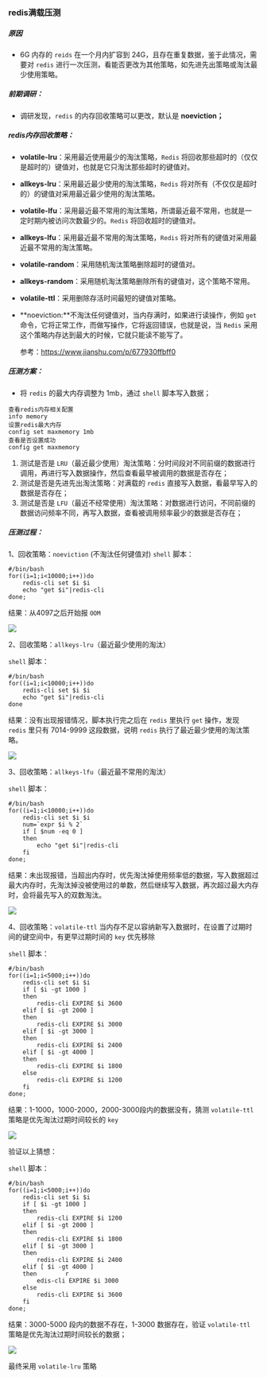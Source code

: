 ### redis满载压测

##### 原因

- 6G 内存的 `reids` 在一个月内扩容到 24G，且存在重复数据，鉴于此情况，需要对 `redis` 进行一次压测，看能否更改为其他策略，如先进先出策略或淘汰最少使用策略。

##### 前期调研：

- 调研发现，`redis` 的内存回收策略可以更改，默认是 **noeviction；**

##### redis内存回收策略：

- **volatile-lru**：采用最近使用最少的淘汰策略，`Redis` 将回收那些超时的（仅仅是超时的）键值对，也就是它只淘汰那些超时的键值对。

- **allkeys-lru**：采用最近最少使用的淘汰策略，`Redis` 将对所有（不仅仅是超时的）的键值对采用最近最少使用的淘汰策略。

- **volatile-lfu**：采用最近最不常用的淘汰策略，所谓最近最不常用，也就是一定时期内被访问次数最少的。`Redis` 将回收超时的键值对。

- **allkeys-lfu**：采用最近最不常用的淘汰策略，`Redis` 将对所有的键值对采用最近最不常用的淘汰策略。

- **volatile-random**：采用随机淘汰策略删除超时的键值对。

- **allkeys-random**：采用随机淘汰策略删除所有的键值对，这个策略不常用。

- **volatile-ttl**：采用删除存活时间最短的键值对策略。

- **noeviction:**不淘汰任何键值对，当内存满时，如果进行读操作，例如 `get` 命令，它将正常工作，而做写操作，它将返回错误，也就是说，当 `Redis` 采用这个策略内存达到最大的时候，它就只能读不能写了。

  参考：https://www.jianshu.com/p/677930ffbff0

##### 压测方案：

- 将 `redis` 的最大内存调整为 1mb，通过 `shell` 脚本写入数据；

```
查看redis内存相关配置 
info memory 
设置redis最大内存 
config set maxmemory 1mb 
查看是否设置成功 
config get maxmemory
```

1. 测试是否是 `LRU`（最近最少使用）淘汰策略：分时间段对不同前缀的数据进行调用，再进行写入数据操作，然后查看最早被调用的数据是否存在；
2. 测试是否是先进先出淘汰策略：对满载的 `redis` 直接写入数据，看最早写入的数据是否存在；
3. 测试是否是 `LFU`（最近不经常使用）淘汰策略：对数据进行访问，不同前缀的数据访问频率不同，再写入数据，查看被调用频率最少的数据是否存在；

##### 压测过程：

1、回收策略：`noeviction` (不淘汰任何键值对)
`shell` 脚本：

```shell
#/bin/bash 
for((i=1;i<10000;i++))do 
	redis-cli set $i $i 
	echo "get $i"|redis-cli 
done;
```

结果：从4097之后开始报 `OOM`

![](https://github.com/No8LaVine/MyCode/blob/master/images/redis1.png)



2、回收策略：`allkeys-lru`（最近最少使用的淘汰）

`shell` 脚本：

```shell
#/bin/bash 
for((i=1;i<10000;i++))do 
	redis-cli set $i $i 
	echo "get $i"|redis-cli 
done
```

结果：没有出现报错情况，脚本执行完之后在 `redis` 里执行 `get` 操作，发现 `redis` 里只有 7014-9999 这段数据，说明 `redis` 执行了最近最少使用的淘汰策略。

![](https://github.com/No8LaVine/MyCode/blob/master/images/all-lru.png)



3、回收策略：`allkeys-lfu`（最近最不常用的淘汰）

`shell` 脚本：

```shell
#/bin/bash 
for((i=1;i<10000;i++))do 
	redis-cli set $i $i 
	num=`expr $i % 2` 
	if [ $num -eq 0 ] 
	then        
		echo "get $i"|redis-cli 
	fi 
done;
```

结果：未出现报错，当超出内存时，优先淘汰掉使用频率低的数据，写入数据超过最大内存时，先淘汰掉没被使用过的单数，然后继续写入数据，再次超过最大内存时，会将最先写入的双数淘汰。

![](https://github.com/No8LaVine/MyCode/blob/master/images/all-lfu.png)



4、回收策略：`volatile-ttl` 当内存不足以容纳新写入数据时，在设置了过期时间的键空间中，有更早过期时间的 `key` 优先移除

`shell` 脚本：

```shell
#/bin/bash 
for((i=1;i<5000;i++))do 
	redis-cli set $i $i 
	if [ $i -gt 1000 ] 
	then        
		redis-cli EXPIRE $i 3600 
	elif [ $i -gt 2000 ] 
	then        
		redis-cli EXPIRE $i 3000 
	elif [ $i -gt 3000 ] 
	then        
		redis-cli EXPIRE $i 2400 
	elif [ $i -gt 4000 ] 
	then        
		redis-cli EXPIRE $i 1800 
	else        
		redis-cli EXPIRE $i 1200 
	fi 
done;
```

结果：1-1000，1000-2000，2000-3000段内的数据没有，猜测 `volatile-ttl` 策略是优先淘汰过期时间较长的 `key`

![](https://github.com/No8LaVine/MyCode/blob/master/images/ttl1.png)

验证以上猜想：

`shell` 脚本：

```shell
#/bin/bash 
for((i=1;i<5000;i++))do 
	redis-cli set $i $i 
	if [ $i -gt 1000 ] 
	then        
		redis-cli EXPIRE $i 1200 
	elif [ $i -gt 2000 ] 
	then        
		redis-cli EXPIRE $i 1800 
	elif [ $i -gt 3000 ] 
	then        
		redis-cli EXPIRE $i 2400 
	elif [ $i -gt 4000 ] 
	then        r
		edis-cli EXPIRE $i 3000 
	else        
		redis-cli EXPIRE $i 3600 
	fi 
done;
```

结果：3000-5000 段内的数据不存在，1-3000 数据存在，验证 `volatile-ttl` 策略是优先淘汰过期时间较长的数据；

![](https://github.com/No8LaVine/MyCode/blob/master/images/ttl2.png)

最终采用 `volatile-lru` 策略
